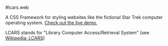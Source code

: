 #lcars.web

A CSS Framework for styling websites like the fictional Star Trek computer operating system. [Check out the live demo.](http://tklepzig.github.io/lcars.web/)

LCARS stands for "Library Computer Access/Retrieval System" (see [Wikipedia: LCARS](https://en.wikipedia.org/wiki/LCARS))
